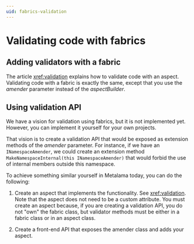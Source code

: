 ```yaml
---
uid: fabrics-validation
---
```


# Validating code with fabrics

[comment]: # (TODO)


## Adding validators with a fabric

The article <xref:validation> explains how to validate code with an aspect.
Validating code with a fabric is exactly the same, except that you use the _amender_ parameter instead of the _aspectBuilder_.

## Using validation API

We have a vision for validation using fabrics, but it is not implemented yet. However, you can implement it yourself for your own projects.

That vision is to create a validation API that would be exposed as extension methods of the _amender_ parameter. For instance, if we have an `INamespaceAmender`, we could create an extension method `MakeNamespaceInternal(this INamespaceAmender)` that would forbid the use of internal members outside this namespace.

To achieve something similar yourself in Metalama today, you can do the following:

1. Create an aspect that implements the functionality. See <xref:validation>. Note that the aspect does not need to be a custom attribute. You must create an aspect because, if you are creating a validation API, you do not "own" the fabric class, but validator methods must be either in a fabric class or in an aspect class.

2. Create a front-end API that exposes the amender class and adds your aspect.



